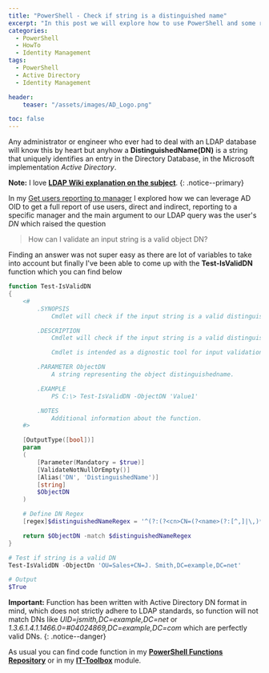 ```yaml
---
title: "PowerShell - Check if string is a distinguished name"
excerpt: "In this post we will explore how to use PowerShell and some regex magic to check if a string is a valid distinguishedName (DN)"
categories:
  - PowerShell
  - HowTo
  - Identity Management
tags:
  - PowerShell
  - Active Directory
  - Identity Management

header:
    teaser: "/assets/images/AD_Logo.png"

toc: false
---
```


Any administrator or engineer who ever had to deal with an LDAP database will know this by heart but anyhow a **DistinguishedName(DN)** is a string that uniquely identifies an entry in the Directory Database, in the Microsoft implementation *Active Directory*.

**Note:** I love **[LDAP Wiki explanation on the subject](https://ldapwiki.com/wiki/Distinguished%20Names)**.
{: .notice--primary}

In my [Get users reporting to manager](https://pscustomobject.github.io/powershell/howto/identity%20management/Active-Directory-Get-Report-Chain/) I explored how we can leverage AD OID to get a full report of use users, direct and indirect, reporting to a specific manager and the main argument to our LDAP query was the user's *DN* which raised the question

> How can I validate an input string is a valid object DN?

Finding an answer was not super easy as there are lot of variables to take into account but finally I've been able to come up with the **Test-IsValidDN** function which you can find below

```powershell
function Test-IsValidDN
{
    <#
        .SYNOPSIS
            Cmdlet will check if the input string is a valid distinguishedname.

        .DESCRIPTION
            Cmdlet will check if the input string is a valid distinguishedname.

            Cmdlet is intended as a dignostic tool for input validation

        .PARAMETER ObjectDN
            A string representing the object distinguishedname.

        .EXAMPLE
            PS C:\> Test-IsValidDN -ObjectDN 'Value1'

        .NOTES
            Additional information about the function.
    #>

    [OutputType([bool])]
    param
    (
        [Parameter(Mandatory = $true)]
        [ValidateNotNullOrEmpty()]
        [Alias('DN', 'DistinguishedName')]
        [string]
        $ObjectDN
    )

    # Define DN Regex
    [regex]$distinguishedNameRegex = '^(?:(?<cn>CN=(?<name>(?:[^,]|\,)*)),)?(?:(?<path>(?:(?:CN|OU)=(?:[^,]|\,)+,?)+),)?(?<domain>(?:DC=(?:[^,]|\,)+,?)+)$'

    return $ObjectDN -match $distinguishedNameRegex
}

# Test if string is a valid DN
Test-IsValidDN -ObjectDn 'OU=Sales+CN=J. Smith,DC=example,DC=net'

# Output
$True
```

**Important:** Function has been written with Active Directory DN format in mind, which does not strictly adhere to LDAP standards, so function will not match DNs like *UID=jsmith,DC=example,DC=net* or *1.3.6.1.4.1.1466.0=#04024869,DC=example,DC=com* which are perfectly valid DNs.
{: .notice--danger}

As usual you can find code function in my **[PowerShell Functions Repository](https://github.com/PsCustomObject/PowerShell-Functions)** or in my **[IT-Toolbox](https://github.com/PsCustomObject/IT-ToolBox)** module.
